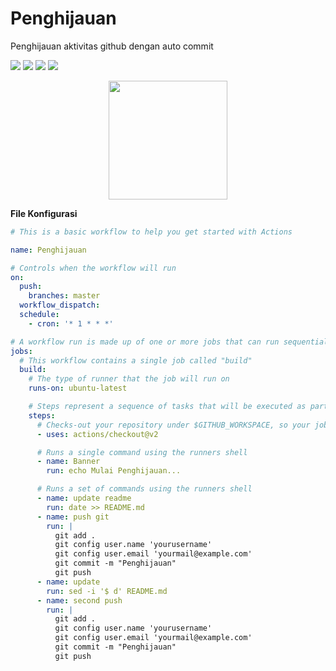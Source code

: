 # Penghijauan
<p>Penghijauan aktivitas github dengan auto commit</p>

![](https://img.shields.io/badge/github-actions-blue)
![](https://img.shields.io/badge/ci-cd-red) 
![](https://img.shields.io/badge/git-commit-lime)
![](https://img.shields.io/badge/author-FajarTheGGman-white)



<div align="center">
  <img src="https://i.ibb.co/ygMh8GG/2913483.png" width="190" />
</div>


<b>File Konfigurasi</b>


```yml
# This is a basic workflow to help you get started with Actions

name: Penghijauan

# Controls when the workflow will run
on:
  push:
    branches: master
  workflow_dispatch:
  schedule:
    - cron: '* 1 * * *'

# A workflow run is made up of one or more jobs that can run sequentially or in parallel
jobs:
  # This workflow contains a single job called "build"
  build:
    # The type of runner that the job will run on
    runs-on: ubuntu-latest

    # Steps represent a sequence of tasks that will be executed as part of the job
    steps:
      # Checks-out your repository under $GITHUB_WORKSPACE, so your job can access it
      - uses: actions/checkout@v2

      # Runs a single command using the runners shell
      - name: Banner
        run: echo Mulai Penghijauan...

      # Runs a set of commands using the runners shell
      - name: update readme 
        run: date >> README.md
      - name: push git
        run: |
          git add .
          git config user.name 'yourusername'
          git config user.email 'yourmail@example.com'
          git commit -m "Penghijauan"
          git push 
      - name: update
        run: sed -i '$ d' README.md
      - name: second push
        run: |
          git add .
          git config user.name 'yourusername'
          git config user.email 'yourmail@example.com'
          git commit -m "Penghijauan"
          git push 
```
